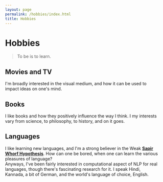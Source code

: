 ```yaml
---
layout: page
permalink: /hobbies/index.html
title: Hobbies
---
```


# Hobbies

> To be is to learn.

## Movies and TV
I'm broadly interested in the visual medium, and how it can be used to impact ideas on one's mind.

## Books
I like books and how they positively influence the way I think. I my interests vary from science, to philosophy, to history, and on it goes. 

## Languages
I like learning new languages, and I'm a strong believer in the Weak **[Sapir Whorf Hypothesis](https://en.wikipedia.org/wiki/Linguistic_relativity)**. How can one be bored, when one can learn the various pleasures of language?<br>
Anyways, I've been fairly interested in computational aspect of NLP for real languages, though there's fascinating research for it. I speak Hindi, Kannada, a bit of German, and the world's language of choice, English.
